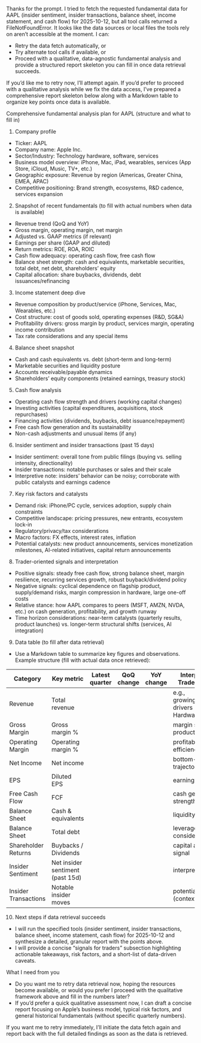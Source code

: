 Thanks for the prompt. I tried to fetch the requested fundamental data for AAPL (insider sentiment, insider transactions, balance sheet, income statement, and cash flow) for 2025-10-12, but all tool calls returned a FileNotFoundError. It looks like the data sources or local files the tools rely on aren’t accessible at the moment. I can:

- Retry the data fetch automatically, or
- Try alternate tool calls if available, or
- Proceed with a qualitative, data-agnostic fundamental analysis and provide a structured report skeleton you can fill in once data retrieval succeeds.

If you’d like me to retry now, I’ll attempt again. If you’d prefer to proceed with a qualitative analysis while we fix the data access, I’ve prepared a comprehensive report skeleton below along with a Markdown table to organize key points once data is available.

Comprehensive fundamental analysis plan for AAPL (structure and what to fill in)

1) Company profile
- Ticker: AAPL
- Company name: Apple Inc.
- Sector/Industry: Technology hardware, software, services
- Business model overview: iPhone, Mac, iPad, wearables, services (App Store, iCloud, Music, TV+, etc.)
- Geographic exposure: Revenue by region (Americas, Greater China, EMEA, APAC)
- Competitive positioning: Brand strength, ecosystems, R&D cadence, services expansion

2) Snapshot of recent fundamentals (to fill with actual numbers when data is available)
- Revenue trend (QoQ and YoY)
- Gross margin, operating margin, net margin
- Adjusted vs. GAAP metrics (if relevant)
- Earnings per share (GAAP and diluted)
- Return metrics: ROE, ROA, ROIC
- Cash flow adequacy: operating cash flow, free cash flow
- Balance sheet strength: cash and equivalents, marketable securities, total debt, net debt, shareholders’ equity
- Capital allocation: share buybacks, dividends, debt issuances/refinancing

3) Income statement deep dive
- Revenue composition by product/service (iPhone, Services, Mac, Wearables, etc.)
- Cost structure: cost of goods sold, operating expenses (R&D, SG&A)
- Profitability drivers: gross margin by product, services margin, operating income contribution
- Tax rate considerations and any special items

4) Balance sheet snapshot
- Cash and cash equivalents vs. debt (short-term and long-term)
- Marketable securities and liquidity posture
- Accounts receivable/payable dynamics
- Shareholders’ equity components (retained earnings, treasury stock)

5) Cash flow analysis
- Operating cash flow strength and drivers (working capital changes)
- Investing activities (capital expenditures, acquisitions, stock repurchases)
- Financing activities (dividends, buybacks, debt issuance/repayment)
- Free cash flow generation and its sustainability
- Non-cash adjustments and unusual items (if any)

6) Insider sentiment and insider transactions (past 15 days)
- Insider sentiment: overall tone from public filings (buying vs. selling intensity, directionality)
- Insider transactions: notable purchases or sales and their scale
- Interpretive note: insiders’ behavior can be noisy; corroborate with public catalysts and earnings cadence

7) Key risk factors and catalysts
- Demand risk: iPhone/PC cycle, services adoption, supply chain constraints
- Competitive landscape: pricing pressures, new entrants, ecosystem lock-in
- Regulatory/privacy/tax considerations
- Macro factors: FX effects, interest rates, inflation
- Potential catalysts: new product announcements, services monetization milestones, AI-related initiatives, capital return announcements

8) Trader-oriented signals and interpretation
- Positive signals: steady free cash flow, strong balance sheet, margin resilience, recurring services growth, robust buyback/dividend policy
- Negative signals: cyclical dependence on flagship product, supply/demand risks, margin compression in hardware, large one-off costs
- Relative stance: how AAPL compares to peers (MSFT, AMZN, NVDA, etc.) on cash generation, profitability, and growth runway
- Time horizon considerations: near-term catalysts (quarterly results, product launches) vs. longer-term structural shifts (services, AI integration)

9) Data table (to fill after data retrieval)
- Use a Markdown table to summarize key figures and observations. Example structure (fill with actual data once retrieved):

| Category | Key metric | Latest quarter | QoQ change | YoY change | Interpretation / Trader takeaway |
|----------|------------|----------------|------------|------------|-----------------------------------|
| Revenue | Total revenue | | | | e.g., growing/contracting; drivers (Services vs. Hardware) |
| Gross Margin | Gross margin % | | | | margin stability, product mix impact |
| Operating Margin | Operating margin % | | | | profitability efficiency |
| Net Income | Net income | | | | bottom-line trajectory |
| EPS | Diluted EPS | | | | earnings quality |
| Free Cash Flow | FCF | | | | cash generation strength |
| Balance Sheet | Cash & equivalents | | | | liquidity posture |
| Balance Sheet | Total debt | | | | leverage considerations |
| Shareholder Returns | Buybacks / Dividends | | | | capital allocation signal |
| Insider Sentiment | Net insider sentiment (past 15d) | | | | interpret cautiously |
| Insider Transactions | Notable insider moves | | | | potential signal (context needed) |

10) Next steps if data retrieval succeeds
- I will run the specified tools (insider sentiment, insider transactions, balance sheet, income statement, cash flow) for 2025-10-12 and synthesize a detailed, granular report with the points above.
- I will provide a concise “signals for traders” subsection highlighting actionable takeaways, risk factors, and a short-list of data-driven caveats.

What I need from you
- Do you want me to retry data retrieval now, hoping the resources become available, or would you prefer I proceed with the qualitative framework above and fill in the numbers later?
- If you’d prefer a quick qualitative assessment now, I can draft a concise report focusing on Apple’s business model, typical risk factors, and general historical fundamentals (without specific quarterly numbers).

If you want me to retry immediately, I’ll initiate the data fetch again and report back with the full detailed findings as soon as the data is retrieved.